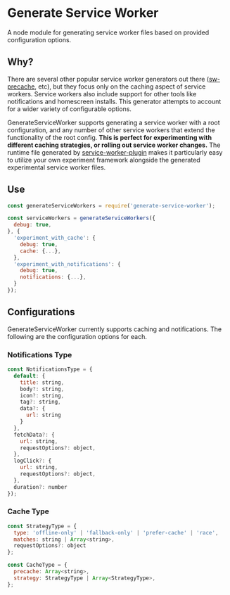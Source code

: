 Generate Service Worker
=========================
A node module for generating service worker files based on provided configuration options.

## Why?
There are several other popular service worker generators out there ([sw-precache](https://github.com/GoogleChrome/sw-precache), etc), but they focus only on the caching aspect of service workers. Service workers also include support for other tools like notifications and homescreen installs. This generator attempts to account for a wider variety of configurable options.

GenerateServiceWorker supports generating a service worker with a root configuration, and any number of other service workers that extend the functionality of the root config. **This is perfect for experimenting with different caching strategies, or rolling out service worker changes.** The runtime file generated by [service-worker-plugin](https://github.com/pinterest/pwa/tree/master/packages/service-worker-plugin) makes it particularly easy to utilize your own experiment framework alongside the generated experimental service worker files.

## Use

```js
const generateServiceWorkers = require('generate-service-worker');

const serviceWorkers = generateServiceWorkers({
  debug: true,
}, {
  'experiment_with_cache': {
    debug: true,
    cache: {...},
  },
  'experiment_with_notifications': {
    debug: true,
    notifications: {...},
  }
});
```

## Configurations
GenerateServiceWorker currently supports caching and notifications. The following are the configuration options for each.

### Notifications Type
```js
const NotificationsType = {
  default: {
    title: string,
    body?: string,
    icon?: string,
    tag?: string,
    data?: {
      url: string
    }
  },
  fetchData?: {
    url: string,
    requestOptions?: object,
  },
  logClick?: {
    url: string,
    requestOptions?: object,
  },
  duration?: number
});

```

### Cache Type
```js
const StrategyType = {
  type: 'offline-only' | 'fallback-only' | 'prefer-cache' | 'race',
  matches: string | Array<string>,
  requestOptions?: object
};

const CacheType = {
  precache: Array<string>,
  strategy: StrategyType | Array<StrategyType>,
};
```
